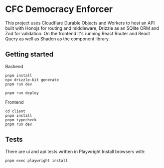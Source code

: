 # CFC Democracy Enforcer
This project uses Cloudflare Durable Objects and Workers to host an API built with Honojs for routing and middleware, Drizzle as an SQlite ORM and Zod for validation.
On the frontend it's running React Router and React Query as well as Shadcn as the component library.

## Getting started
Backend
```
pnpm install
npx drizzle-kit generate
pnpm run dev
```

```
pnpm run deploy
```

Frontend
```
cd client
pnpm install
pnpm typecheck
pnpm run dev
```

## Tests
There are ui and api tests written in Playwright
Install browsers with:
```
pnpm exec playwright install
```